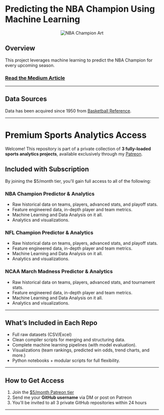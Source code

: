 # Predicting the NBA Champion Using Machine Learning

<p align="center">
  <img src="https://github.com/allenjake440/NBA_Champion/assets/134075534/b7d724d9-5452-45d2-abac-81128c34a8f6" alt="NBA Champion Art">
</p>

## Overview

This project leverages machine learning to predict the NBA Champion for every upcoming season.

### [Read the Medium Article](https://medium.com/@allenjake440/predicting-the-nba-champion-with-machine-learning-25e3a45a82f9)

---

## Data Sources

Data has been acquired since 1950 from [Basketball Reference](https://www.basketball-reference.com/about/glossary.html).

---

# Premium Sports Analytics Access

Welcome! This repository is part of a private collection of **3 fully-loaded sports analytics projects**, available exclusively through my [Patreon](https://www.patreon.com/c/JakeAllenData/membership).

## Included with Subscription

By joining the $5/month tier, you'll gain full access to all of the following:

### NBA Champion Predictor & Analytics
- Raw historical data on teams, players, advanced stats, and playoff stats.
- Feature engineered data, in-depth player and team metrics.
- Machine Learning and Data Analysis on it all.
- Analytics and visualizations.

### NFL Champion Predictor & Analytics
- Raw historical data on teams, players, advanced stats, and playoff stats.
- Feature engineered data, in-depth player and team metrics.
- Machine Learning and Data Analysis on it all.
- Analytics and visualizations.

### NCAA March Madness Predictor & Analytics
- Raw historical data on teams, players, advanced stats, and tournament stats.
- Feature engineered data, in-depth player and team metrics.
- Machine Learning and Data Analysis on it all.
- Analytics and visualizations.

---

## What’s Included in Each Repo
- Full raw datasets (CSV/Excel)
- Clean compiler scripts for merging and structuring data.
- Complete machine learning pipelines (with model evaluation).
- Visualizations (team rankings, predicted win odds, trend charts, and more.)
- Python notebooks + modular scripts for full flexibility.

---

## How to Get Access

1. Join the [$5/month Patreon tier](https://www.patreon.com/c/JakeAllenData/membership)
2. Send me your **GitHub username** via DM or post on Patreon
3. You'll be invited to all 3 private GitHub repositories within 24 hours

---
